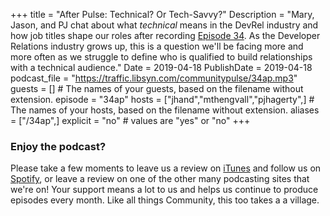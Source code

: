 +++
title = "After Pulse: Technical? Or Tech-Savvy?"
Description = "Mary, Jason, and PJ chat about what _technical_ means in the DevRel industry and how job titles shape our roles after recording [Episode 34](https://communitypulse.io/34-technical-tech-savvy/). As the Developer Relations industry grows up, this is a question we'll be facing more and more often as we struggle to define who is qualified to build relationships with a technical audience."
Date = 2019-04-18
PublishDate = 2019-04-18
podcast_file = "https://traffic.libsyn.com/communitypulse/34ap.mp3"
guests = [] # The names of your guests, based on the filename without extension.
episode = "34ap"
hosts = ["jhand","mthengvall","pjhagerty",] # The names of your hosts, based on the filename without extension.
aliases = ["/34ap",]
explicit = "no" # values are "yes" or "no"
+++
### Enjoy the podcast?
Please take a few moments to leave us a review on [iTunes](https://itunes.apple.com/us/podcast/community-pulse/id1218368182?mt=2) and follow us on [Spotify](https://open.spotify.com/show/3I7g5WfMSgpWu38zZMjet?si=565TMb81SaWwrJYbAIeOxQ), or leave a review on one of the other many podcasting sites that we're on! Your support means a lot to us and helps us continue to produce episodes every month. Like all things Community, this too takes a a village.
